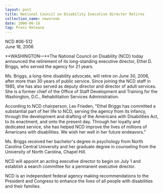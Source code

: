```yaml
---
layout: post
title: National Council on Disability Executive Director Retires
collection_name: newsroom
date: 2006-06-16
tag: Press Release
---
```

NCD #06-512\
June 16, 2006 

**WASHINGTON—**The National Council on Disability (NCD) today announced the retirement of its long-standing executive director, Ethel D. Briggs, who served the agency for 21 years.

Ms. Briggs, a long-time disability advocate, will retire on June 30, 2006, after more than 30 years of public service. Since joining the NCD staff in 1985, she has also served as deputy director and director of adult services. She is a former chief of the Office of Staff Development and Training for the Washington, D.C., Rehabilitation Services Administration.

According to NCD chairperson, Lex Frieden, "Ethel Briggs has committed a substantial part of her life to NCD, serving the agency from its infancy, through the development and drafting of the Americans with Disabilities Act, to its enactment, and onto the present day. Through her loyalty and dedicated service, she has helped NCD improve the lives of millions of Americans with disabilities. We wish her well in her future endeavors."

Ms. Briggs received her bachelor's degree in psychology from North Carolina Central University and her graduate degree in counseling from the University of North Carolina, Chapel Hill.

NCD will appoint an acting executive director to begin on July 1 and establish a search committee for a permanent executive director.

NCD is an independent federal agency making recommendations to the President and Congress to enhance the lives of all people with disabilities and their families.